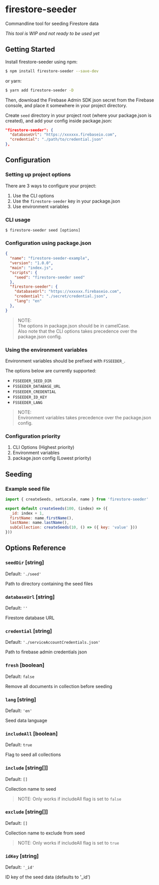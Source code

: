 # firestore-seeder

Commandline tool for seeding Firestore data

*This tool is WIP and not ready to be used yet*


## Getting Started

Install firestore-seeder using npm:

```bash
$ npm install firestore-seeder --save-dev
```

or yarn:

```bash
$ yarn add firestore-seeder -D
```

Then, download the Firebase Admin SDK json secret from the Firebase console, and place it somewhere in your project directory.

Create `seed` directory in your project root (where your package.json is created), and add your config inside package.json:
```json
"firestore-seeder": {
  "databaseUrl": "https://xxxxxx.firebaseio.com",
  "credential": "./path/to/credential.json"
},
```


## Configuration

### Setting up project options

There are 3 ways to configure your project:

1. Use the CLI options
2. Use the `firestore-seeder` key in your package.json
3. Use environment variables

### CLI usage

```
$ firestore-seeder seed [options]
```

### Configuration using package.json

```json
{
  "name": "firestore-seeder-example",
  "version": "1.0.0",
  "main": "index.js",
  "scripts": {
    "seed": "firestore-seeder seed"
  },
  "firestore-seeder": {
    "databaseUrl": "https://xxxxxx.firebaseio.com",
    "credential": "./secret/credential.json",
    "lang": "en"
  },
}
```

> NOTE:  
> The options in package.json should be in camelCase.  
> Also note that the CLI options takes precedence over the package.json config.

### Using the environment variables

Environment variables should be prefixed with `FSSEEDER_`.

The options below are currently supported:

- `FSSEEDER_SEED_DIR`
- `FSSEEDER_DATABASE_URL`
- `FSSEEDER_CREDENTIAL`
- `FSSEEDER_ID_KEY`
- `FSSEEDER_LANG`

> NOTE:  
> Environment variables takes precedence over the package.json config.

### Configuration priority

1. CLI Options (Highest priority)
2. Environment variables
3. package.json config (Lowest priority)

## Seeding

### Example seed file

```js
import { createSeeds, setLocale, name } from 'firestore-seeder'

export default createSeeds(100, (index) => ({
  _id: index + 1,
  firstName: name.firstName(),
  lastName: name.lastName(),
  subCollection: createSeeds(10, () => ({ key: 'value' }))
}))
```

## Options Reference

### `seedDir` [string]

Default: `'./seed'`

Path to directory containing the seed files

### `databaseUrl` [string]

Default: `''`

Firestore database URL

### `credential` [string]

Default: `'./serviceAccountCredentials.json'`

Path to firebase admin credentials json

### `fresh` [boolean]

Default: `false`

Remove all documents in collection before seeding

### `lang` [string]

Default: `'en'`

Seed data language

### `includeAll` [boolean]

Default: `true`

Flag to seed all collections

### `include` [string[]]

Default: `[]`

Collection name to seed
> NOTE: Only works if includeAll flag is set to `false`

### `exclude` [string[]]

Default: `[]`

Collection name to exclude from seed
> NOTE: Only works if includeAll flag is set to `true`

### `idKey` [string]

Default: `'_id'`

ID key of the seed data (defaults to '_id')

